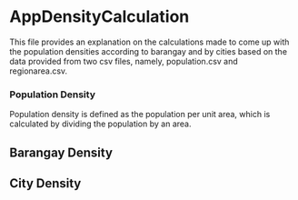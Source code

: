 # AppDensityCalculation
This file provides an explanation on the calculations made to come up with the population densities according to barangay and by cities based on the data provided from two csv files, namely, population.csv and regionarea.csv. 
### Population Density 
Population density is defined as the population per unit area, which is calculated by dividing the population by an area.
## Barangay Density

## City Density
